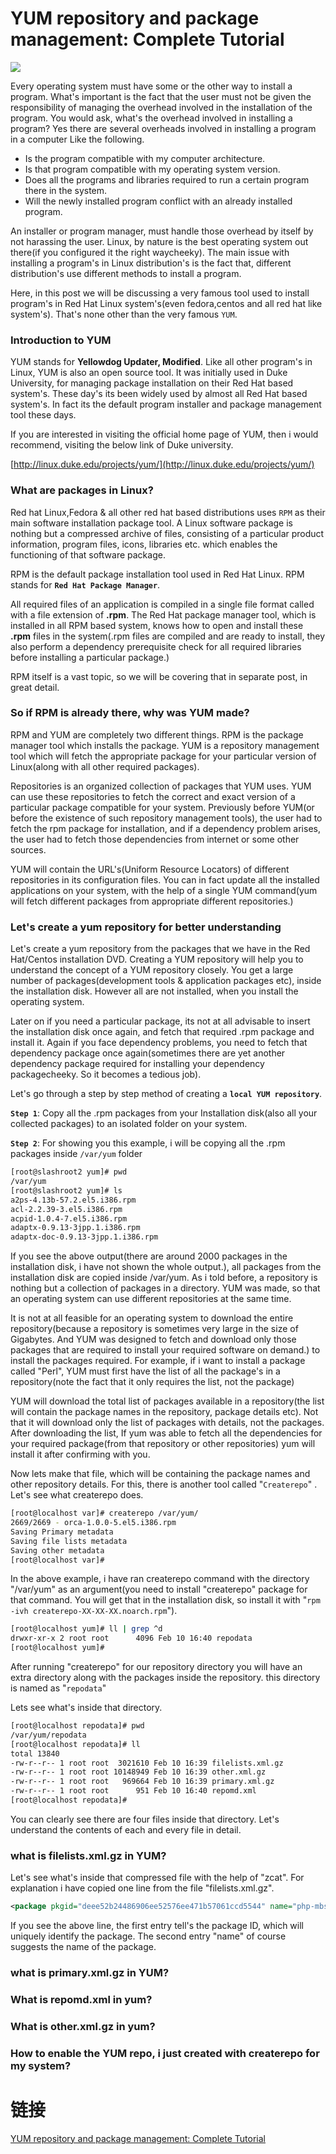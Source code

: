 # YUM repository and package management: Complete Tutorial

![](http://www.slashroot.in/sites/default/files/styles/article_image_full_node/public/field/image/yum%20package_0.png?itok=ys98Ee-n)

Every operating system must have some or the other way to install a program. What's important is the fact that 
the user must not be given the responsibility of managing the overhead involved in the installation of the program.
You would ask, what's the overhead involved in installing a program? Yes there are several overheads involved in 
installing a program in a computer Like the following.

- Is the program compatible with my computer architecture.
- Is that program compatible with my operating system version.
- Does all the programs and libraries required to run a certain program there in the system.
- Will the newly installed program conflict with an already installed program.

An installer or program manager, must handle those overhead by itself by not harassing the user. Linux, by nature is the 
best operating system out there(if you configured it the right waycheeky). The main issue with installing a program's 
in Linux distribution's is the fact that, different distribution's use different methods to install a program.

Here, in this post we will be discussing a very famous tool used to install program's in Red Hat Linux system's(even 
fedora,centos and all red hat like system's). That's none other than the very famous `YUM`.

### Introduction to YUM

YUM stands for **Yellowdog Updater, Modified**. Like all other program's in Linux, YUM is also an open source tool.
It was initially used in Duke University, for managing package installation on their Red Hat based system's. 
These day's its been widely used by almost all Red Hat based system's. In fact its the default program installer 
and package management tool these days.

If you are interested in visiting the official home page of YUM, then i would recommend, visiting the below link of Duke university.

[http://linux.duke.edu/projects/yum/](http://linux.duke.edu/projects/yum/)

### What are packages in Linux?

Red hat Linux,Fedora & all other red hat based distributions uses `RPM` as their main software installation package tool.
A Linux software package is nothing but a compressed archive of files, consisting of a particular product information,
program files, icons, libraries etc. which enables the functioning of that software package.

RPM is the default package installation tool used in Red Hat Linux. RPM stands for **`Red Hat Package Manager`**.

All required files of an application is compiled in a single file format called with a file extension of **.rpm**. 
The Red Hat package manager tool, which is installed in all RPM based system, knows how to open and install these **.rpm** 
files in the system(.rpm files are compiled and are ready to install, they also perform a dependency prerequisite check 
for all required libraries before installing a particular package.)

RPM itself is a vast topic, so we will be covering that in separate post, in great detail.

### So if RPM is already there, why was YUM made?

RPM and YUM are completely two different things. RPM is the package manager tool which installs the package. 
YUM is a repository management tool which will fetch the appropriate package for your particular version of 
Linux(along with all other required packages).

Repositories is an organized collection of packages that YUM uses. YUM can use these repositories to fetch the 
correct and exact version of a particular package compatible for your system. Previously before YUM(or before the 
existence of such repository management tools), the user had to fetch the rpm package for installation, and if a 
dependency problem arises, the user had to fetch those dependencies from internet or some other sources.

YUM will contain the URL's(Uniform Resource Locators) of different repositories in its configuration files. 
You can in fact update all the installed applications on your system, with the help of a single YUM command(yum 
will fetch different packages from appropriate different repositories.)

### Let's create a yum repository for better understanding

Let's create a yum repository from the packages that we have in the Red Hat/Centos installation DVD. Creating a YUM repository will help you to understand the concept of a YUM repository closely. You get a large number of packages(development tools & application packages etc), inside the installation disk. However all are not installed, when you install the operating system.

Later on if you need a particular package, its not at all advisable to insert the installation disk once again, and fetch that required .rpm package and install it. Again if you face dependency problems, you need to fetch that dependency package once again(sometimes there are yet another dependency package required for installing your dependency packagecheeky. So it becomes a tedious job).

Let's go through a step by step method of creating a **`local YUM repository`**.

**`Step 1`**: Copy all the .rpm packages from your Installation disk(also all your collected packages) to an isolated folder on your system.

**`Step 2`**: For showing you this example, i will be copying all the .rpm packages inside `/var/yum` folder

```bash
[root@slashroot2 yum]# pwd
/var/yum
[root@slashroot2 yum]# ls
a2ps-4.13b-57.2.el5.i386.rpm
acl-2.2.39-3.el5.i386.rpm
acpid-1.0.4-7.el5.i386.rpm
adaptx-0.9.13-3jpp.1.i386.rpm
adaptx-doc-0.9.13-3jpp.1.i386.rpm
```

If you see the above output(there are around 2000 packages in the installation disk, i have not shown the whole output.), all packages from the installation disk are copied inside /var/yum. As i told before, a repository is nothing but a collection of packages in a directory. YUM was made, so that an operating system can use different repositories at the same time.

It is not at all feasible for an operating system to download the entire repository(because a repository is sometimes very large in the size of Gigabytes. And YUM was designed to fetch and download only those packages that are required to install your required software on demand.) to install the packages required. For example, if i want to install a package called "Perl",  YUM must first have the list of all the package's in a repository(note the fact that it only requires the list, not the package)

YUM will download the total list of packages available in a repository(the list will contain the package names in the repository, package details etc). Not that it will download only the list of packages with details, not the packages. After downloading the list, If yum was able to fetch all the dependencies for your required package(from that repository or other repositories) yum will install it after confirming with you.

Now lets make that file, which will be containing the package names and other repository details. For this, there is another tool called "`Createrepo`" . Let's see what createrepo does.

```bash
[root@localhost var]# createrepo /var/yum/
2669/2669 - orca-1.0.0-5.el5.i386.rpm
Saving Primary metadata
Saving file lists metadata
Saving other metadata
[root@localhost var]#
```

In the above example, i have ran createrepo command with the directory "/var/yum" as an argument(you need to install "createrepo" package for that command. You will get that in the installation disk, so install it with "`rpm -ivh createrepo-XX-XX-XX.noarch.rpm`").

```bash
[root@localhost yum]# ll | grep ^d
drwxr-xr-x 2 root root      4096 Feb 10 16:40 repodata
[root@localhost yum]#
```

After running "createrepo" for our repository directory you will have an extra directory along with the packages inside the repository. this directory is named as "`repodata`"

Lets see what's inside that directory.

```bash
[root@localhost repodata]# pwd
/var/yum/repodata
[root@localhost repodata]# ll
total 13840
-rw-r--r-- 1 root root  3021610 Feb 10 16:39 filelists.xml.gz
-rw-r--r-- 1 root root 10148949 Feb 10 16:39 other.xml.gz
-rw-r--r-- 1 root root   969664 Feb 10 16:39 primary.xml.gz
-rw-r--r-- 1 root root      951 Feb 10 16:40 repomd.xml
[root@localhost repodata]#
```

You can clearly see there are four files inside that directory. Let's understand the contents of each and every file in detail.

### what is filelists.xml.gz in YUM?

Let's see what's inside that compressed file with the help of "zcat". For explanation i have copied one line from the file "filelists.xml.gz".

```xml
<package pkgid="deee52b24486906ee52576ee471b57061ccd5544" name="php-mbstring" arch="i386"><version epoch="0" ver="5.1.6" rel="32.el5"/><file>/etc/php.d/mbstring.ini</file><file>/usr/lib/php/modules/mbstring.so</file></package>
```

If you see the above line, the first entry tell's the package ID, which will uniquely identify the package. The second entry "name" of course suggests the name of the package.

### what is primary.xml.gz in YUM?

### What is repomd.xml in yum?

### What is other.xml.gz in yum?

### How to enable the YUM repo, i just created with createrepo for my system?

# 链接

[YUM repository and package management: Complete Tutorial](http://www.slashroot.in/yum-repository-and-package-management-complete-tutorial)
